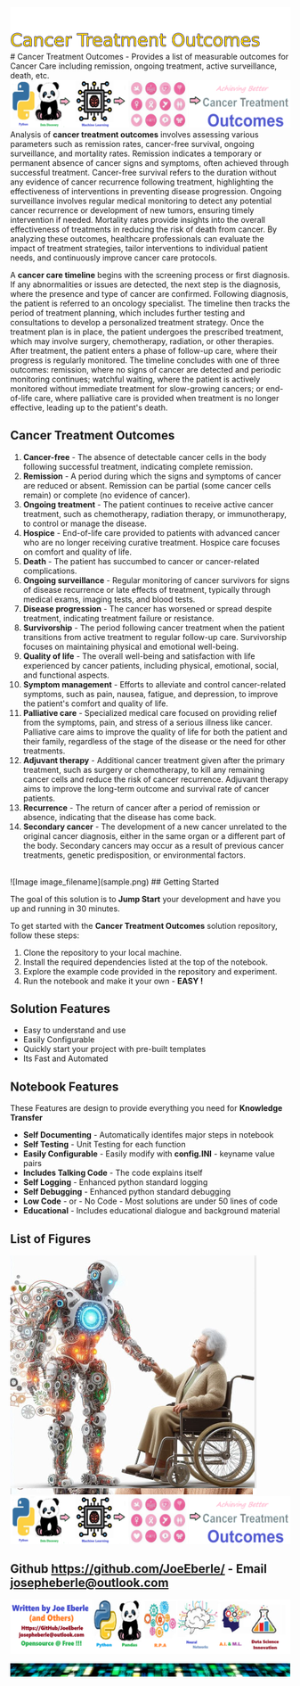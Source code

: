 ![Image image_filename](solution_sign.png)# Cancer Treatment Outcomes - Provides a list of measurable outcomes for Cancer Care including remission, ongoing treatment, active surveillance, death, etc.  ![Image image_filename](code.png)
Analysis of **cancer treatment outcomes** involves assessing various parameters such as remission rates, cancer-free survival, ongoing surveillance, and mortality rates. Remission indicates a temporary or permanent absence of cancer signs and symptoms, often achieved through successful treatment. Cancer-free survival refers to the duration without any evidence of cancer recurrence following treatment, highlighting the effectiveness of interventions in preventing disease progression. Ongoing surveillance involves regular medical monitoring to detect any potential cancer recurrence or development of new tumors, ensuring timely intervention if needed. Mortality rates provide insights into the overall effectiveness of treatments in reducing the risk of death from cancer. By analyzing these outcomes, healthcare professionals can evaluate the impact of treatment strategies, tailor interventions to individual patient needs, and continuously improve cancer care protocols.

A **cancer care timeline** begins with the screening process or first diagnosis. If any abnormalities or issues are detected, the next step is the diagnosis, where the presence and type of cancer are confirmed. Following diagnosis, the patient is referred to an oncology specialist. The timeline then tracks the period of treatment planning, which includes further testing and consultations to develop a personalized treatment strategy. Once the treatment plan is in place, the patient undergoes the prescribed treatment, which may involve surgery, chemotherapy, radiation, or other therapies. After treatment, the patient enters a phase of follow-up care, where their progress is regularly monitored. The timeline concludes with one of three outcomes: remission, where no signs of cancer are detected and periodic monitoring continues; watchful waiting, where the patient is actively monitored without immediate treatment for slow-growing cancers; or end-of-life care, where palliative care is provided when treatment is no longer effective, leading up to the patient's death.

 ## Cancer Treatment Outcomes 
 1. **Cancer-free** - The absence of detectable cancer cells in the body following successful treatment, indicating complete remission. 
  2. **Remission** - A period during which the signs and symptoms of cancer are reduced or absent. Remission can be partial (some cancer cells remain) or complete (no evidence of cancer). 
  3. **Ongoing treatment** - The patient continues to receive active cancer treatment, such as chemotherapy, radiation therapy, or immunotherapy, to control or manage the disease. 
  4. **Hospice** - End-of-life care provided to patients with advanced cancer who are no longer receiving curative treatment. Hospice care focuses on comfort and quality of life. 
  5. **Death** - The patient has succumbed to cancer or cancer-related complications. 
  6. **Ongoing surveillance** - Regular monitoring of cancer survivors for signs of disease recurrence or late effects of treatment, typically through medical exams, imaging tests, and blood tests. 
  7. **Disease progression** - The cancer has worsened or spread despite treatment, indicating treatment failure or resistance. 
  8. **Survivorship** - The period following cancer treatment when the patient transitions from active treatment to regular follow-up care. Survivorship focuses on maintaining physical and emotional well-being. 
  9. **Quality of life** - The overall well-being and satisfaction with life experienced by cancer patients, including physical, emotional, social, and functional aspects. 
  10. **Symptom management** - Efforts to alleviate and control cancer-related symptoms, such as pain, nausea, fatigue, and depression, to improve the patient's comfort and quality of life. 
  11. **Palliative care** - Specialized medical care focused on providing relief from the symptoms, pain, and stress of a serious illness like cancer. Palliative care aims to improve the quality of life for both the patient and their family, regardless of the stage of the disease or the need for other treatments. 
  12. **Adjuvant therapy** - Additional cancer treatment given after the primary treatment, such as surgery or chemotherapy, to kill any remaining cancer cells and reduce the risk of cancer recurrence. Adjuvant therapy aims to improve the long-term outcome and survival rate of cancer patients. 
  13. **Recurrence** - The return of cancer after a period of remission or absence, indicating that the disease has come back. 
  14. **Secondary cancer** - The development of a new cancer unrelated to the original cancer diagnosis, either in the same organ or a different part of the body. Secondary cancers may occur as a result of previous cancer treatments, genetic predisposition, or environmental factors. 
 <br>
![Image image_filename](sample.png)
## Getting Started

The goal of this solution is to **Jump Start** your development and have you up and running in 30 minutes. 

To get started with the **Cancer Treatment Outcomes** solution repository, follow these steps:
1. Clone the repository to your local machine.
2. Install the required dependencies listed at the top of the notebook.
3. Explore the example code provided in the repository and experiment.
4. Run the notebook and make it your own - **EASY !**
    
## Solution Features
- Easy to understand and use  
- Easily Configurable 
- Quickly start your project with pre-built templates
- Its Fast and Automated

## Notebook Features

These Features are design to provide everything you need for **Knowledge Transfer** 

- **Self Documenting** - Automatically identifes major steps in notebook 
- **Self Testing** - Unit Testing for each function
- **Easily Configurable** - Easily modify with **config.INI** - keyname value pairs
- **Includes Talking Code** - The code explains itself 
- **Self Logging** - Enhanced python standard logging   
- **Self Debugging** - Enhanced python standard debugging
- **Low Code** - or - No Code  - Most solutions are under 50 lines of code
- **Educational** - Includes educational dialogue and background material
    
## List of Figures
 ![additional_image](AI_assitant.png)  <br>![additional_image](cancer_treatment_outcomes.png)  <br>
    

## Github https://github.com/JoeEberle/ - Email  josepheberle@outlook.com 
    
![Developer](developer.png)

![Brand](brand.png)
    